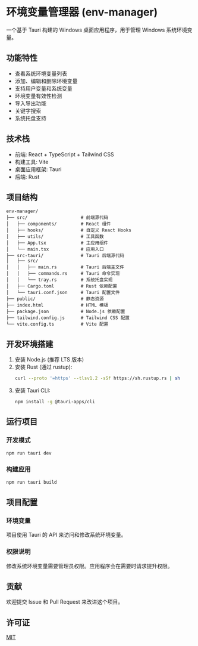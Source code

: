 # 环境变量管理器 (env-manager)

一个基于 Tauri 构建的 Windows 桌面应用程序，用于管理 Windows 系统环境变量。

## 功能特性

- 查看系统环境变量列表
- 添加、编辑和删除环境变量
- 支持用户变量和系统变量
- 环境变量有效性检测
- 导入导出功能
- 关键字搜索
- 系统托盘支持

## 技术栈

- 前端: React + TypeScript + Tailwind CSS
- 构建工具: Vite
- 桌面应用框架: Tauri
- 后端: Rust

## 项目结构

```
env-manager/
├── src/                    # 前端源代码
│   ├── components/         # React 组件
│   ├── hooks/              # 自定义 React Hooks
│   ├── utils/              # 工具函数
│   ├── App.tsx             # 主应用组件
│   └── main.tsx            # 应用入口
├── src-tauri/              # Tauri 后端源代码
│   ├── src/
│   │   ├── main.rs         # Tauri 后端主文件
│   │   ├── commands.rs     # Tauri 命令实现
│   │   └── tray.rs         # 系统托盘实现
│   ├── Cargo.toml          # Rust 依赖配置
│   └── tauri.conf.json     # Tauri 配置文件
├── public/                 # 静态资源
├── index.html              # HTML 模板
├── package.json            # Node.js 依赖配置
├── tailwind.config.js      # Tailwind CSS 配置
└── vite.config.ts          # Vite 配置
```

## 开发环境搭建

1. 安装 Node.js (推荐 LTS 版本)
2. 安装 Rust (通过 rustup):
   ```bash
   curl --proto '=https' --tlsv1.2 -sSf https://sh.rustup.rs | sh
   ```
3. 安装 Tauri CLI:
   ```bash
   npm install -g @tauri-apps/cli
   ```

## 运行项目

### 开发模式

```bash
npm run tauri dev
```

### 构建应用

```bash
npm run tauri build
```

## 项目配置

### 环境变量

项目使用 Tauri 的 API 来访问和修改系统环境变量。

### 权限说明

修改系统环境变量需要管理员权限。应用程序会在需要时请求提升权限。

## 贡献

欢迎提交 Issue 和 Pull Request 来改进这个项目。

## 许可证

[MIT](LICENSE)